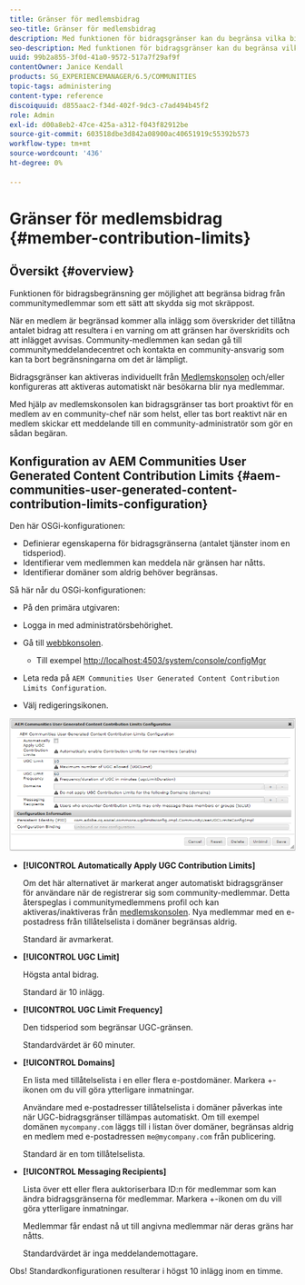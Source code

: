 ```yaml
---
title: Gränser för medlemsbidrag
seo-title: Gränser för medlemsbidrag
description: Med funktionen för bidragsgränser kan du begränsa vilka bidrag som ska skyddas mot skräppost
seo-description: Med funktionen för bidragsgränser kan du begränsa vilka bidrag som ska skyddas mot skräppost
uuid: 99b2a855-3f0d-41a0-9572-517a7f29af9f
contentOwner: Janice Kendall
products: SG_EXPERIENCEMANAGER/6.5/COMMUNITIES
topic-tags: administering
content-type: reference
discoiquuid: d855aac2-f34d-402f-9dc3-c7ad494b45f2
role: Admin
exl-id: d00a8eb2-47ce-425a-a312-f043f82912be
source-git-commit: 603518dbe3d842a08900ac40651919c55392b573
workflow-type: tm+mt
source-wordcount: '436'
ht-degree: 0%

---
```


# Gränser för medlemsbidrag {#member-contribution-limits}

## Översikt {#overview}

Funktionen för bidragsbegränsning ger möjlighet att begränsa bidrag från communitymedlemmar som ett sätt att skydda sig mot skräppost.

När en medlem är begränsad kommer alla inlägg som överskrider det tillåtna antalet bidrag att resultera i en varning om att gränsen har överskridits och att inlägget avvisas. Community-medlemmen kan sedan gå till communitymeddelandecentret och kontakta en community-ansvarig som kan ta bort begränsningarna om det är lämpligt.

Bidragsgränser kan aktiveras individuellt från [Medlemskonsolen](members.md) och/eller konfigureras att aktiveras automatiskt när besökarna blir nya medlemmar.

Med hjälp av medlemskonsolen kan bidragsgränser tas bort proaktivt för en medlem av en community-chef när som helst, eller tas bort reaktivt när en medlem skickar ett meddelande till en community-administratör som gör en sådan begäran.

## Konfiguration av AEM Communities User Generated Content Contribution Limits {#aem-communities-user-generated-content-contribution-limits-configuration}

Den här OSGi-konfigurationen:

* Definierar egenskaperna för bidragsgränserna (antalet tjänster inom en tidsperiod).
* Identifierar vem medlemmen kan meddela när gränsen har nåtts.
* Identifierar domäner som aldrig behöver begränsas.

Så här når du OSGi-konfigurationen:

* På den primära utgivaren:
* Logga in med administratörsbehörighet.
* Gå till [webbkonsolen](../../help/sites-deploying/configuring-osgi.md).

   * Till exempel [http://localhost:4503/system/console/configMgr](http://localhost:4503/system/console/configMgr)

* Leta reda på `AEM Communities User Generated Content Contribution Limits Configuration`.
* Välj redigeringsikonen.

![configure-limits](assets/configure-limits.png)

* **[!UICONTROL Automatically Apply UGC Contribution Limits]**

   Om det här alternativet är markerat anger automatiskt bidragsgränser för användare när de registrerar sig som community-medlemmar. Detta återspeglas i communitymedlemmens profil och kan aktiveras/inaktiveras från [medlemskonsolen](members.md). Nya medlemmar med en e-postadress från tillåtelselista i domäner begränsas aldrig.

   Standard är avmarkerat.

* **[!UICONTROL UGC Limit]**

   Högsta antal bidrag.

   Standard är 10 inlägg.

* **[!UICONTROL UGC Limit Frequency]**

   Den tidsperiod som begränsar UGC-gränsen.

   Standardvärdet är 60 minuter.

* **[!UICONTROL Domains]**

   En lista med tillåtelselista i en eller flera e-postdomäner. Markera +-ikonen om du vill göra ytterligare inmatningar.

   Användare med e-postadresser tillåtelselista i domäner påverkas inte när UGC-bidragsgränser tillämpas automatiskt. Om till exempel domänen `mycompany.com` läggs till i listan över domäner, begränsas aldrig en medlem med e-postadressen `me@mycompany.com` från publicering.

   Standard är en tom tillåtelselista.

* **[!UICONTROL Messaging Recipients]**

   Lista över ett eller flera auktoriserbara ID:n för medlemmar som kan ändra bidragsgränserna för medlemmar. Markera +-ikonen om du vill göra ytterligare inmatningar.

   Medlemmar får endast nå ut till angivna medlemmar när deras gräns har nåtts.

   Standardvärdet är inga meddelandemottagare.

Obs! Standardkonfigurationen resulterar i högst 10 inlägg inom en timme.
